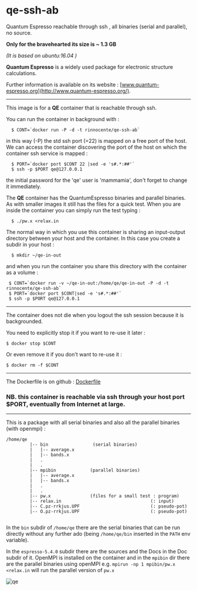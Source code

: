 # qe-ssh-ab

Quantum Espresso reachable through ssh , all binaries (serial and parallel), no source.

**Only for the bravehearted  its size is ~ 1.3 GB**

*(It is based on ubuntu:16.04 )*


**Quantum Espresso** is a widely used package for electronic structure calculations.

Further information is  available on its website : [www.quantum-espresso.org](http://www.quantum-espresso.org/).

---

This image is for a **QE** container that is reachable through ssh.


You can run the container in background  with :
```
  $ CONT=`docker run -P -d -t rinnocente/qe-ssh-ab`
```
in this way (-P) the std ssh port (=22) is mapped on a free port of the host. We can access the container discovering the port of the host on which the container ssh service is mapped :
```
  $ PORT=`docker port $CONT 22 |sed -e 's#.*:##'`
  $ ssh -p $PORT qe@127.0.0.1
```
the initial password for the 'qe' user is 'mammamia', don't forget to change it immediately.

The **QE** container has the   QuantumEspresso  binaries and parallel binaries.
As with smaller images it still has the files for a quick test.
When you are inside the container you can simply run the test typing :
```
  $ ./pw.x <relax.in
```
The normal way in which you use this container is sharing an input-output directory between your host  and the container. In this case you create a subdir in your host :
```
  $ mkdir ~/qe-in-out
```
and when you run the container you share this directory with the container as a volume :
```
 $ CONT=`docker run -v ~/qe-in-out:/home/qe/qe-in-out -P -d -t rinnocente/qe-ssh-ab`
 $ PORT=`docker port $CONT|sed -e 's#.*:##'`
 $ ssh -p $PORT qe@127.0.0.1
```
---
The container does not die when you logout the ssh session because it is backgrounded.

You need to explicitly stop it if you want to re-use it later :
```
$ docker stop $CONT
```

Or even remove it if you don't want to re-use it :
```
$ docker rm -f $CONT
```
---
The Dockerfile is on github : [Dockerfile](https://github.com/rinnocente/qe-ssh-ab)

### NB. this container is reachable via ssh through **your host port $PORT**, eventually from Internet at large.

---
This is a  package with  all  serial binaries and also all the parallel binaries (with openmpi) :
```
/home/qe 
         |-- bin                 (serial binaries)
         |   |-- average.x
         |   |-- bands.x
         |   .
         |   .
         |-- mpibin             (parallel binaries)
         |   |-- average.x
         |   |-- bands.x
         |   .
         |   .
         |-- pw.x               (files for a small test : program)
         |-- relax.in                                  (: input)
         |-- C.pz-rrkjus.UPF                           (: pseudo-pot)
         |-- O.pz-rrkjus.UPF                           (: pseudo-pot)
         
```

In the `bin` subdir of ```/home/qe``` there are the serial binaries that can be run directly without any further ado (being ```/home/qe/bin``` inserted in the ```PATH``` env variable).

In the ```espresso-5.4.0``` subdir there are the sources and the Docs in the Doc subdir of it.
OpenMPI is installed on the container and in the ```mpibin``` dir there are the parallel binaries using openMPI e.g.  ```mpirun -np 1 mpibin/pw.x <relax.in``` will run the parallel version of ```pw.x```


![qe](http://www.quantum-espresso.org/wp-content/uploads/2011/12/Quantum_espresso_logo.jpg)


